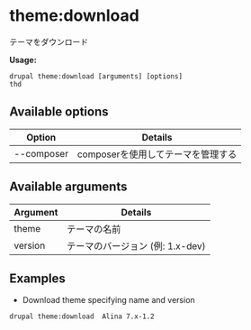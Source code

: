 # theme:download
テーマをダウンロード

**Usage:**
```
drupal theme:download [arguments] [options]
thd
```

## Available options
Option | Details
-------|-------------
--composer | composerを使用してテーマを管理する

## Available arguments
Argument | Details
---------|-------------
theme | テーマの名前
version | テーマのバージョン (例: 1.x-dev)

## Examples
* Download theme specifying name and version
```
drupal theme:download  Alina 7.x-1.2
```
